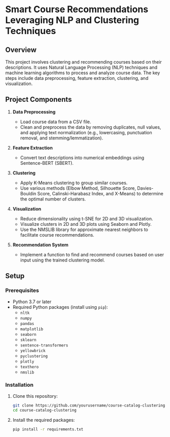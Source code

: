 # Smart Course Recommendations Leveraging NLP and Clustering Techniques

## Overview

This project involves clustering and recommending courses based on their descriptions. It uses Natural Language Processing (NLP) techniques and machine learning algorithms to process and analyze course data. The key steps include data preprocessing, feature extraction, clustering, and visualization.

## Project Components

1. **Data Preprocessing**
   - Load course data from a CSV file.
   - Clean and preprocess the data by removing duplicates, null values, and applying text normalization (e.g., lowercasing, punctuation removal, and stemming/lemmatization).

2. **Feature Extraction**
   - Convert text descriptions into numerical embeddings using Sentence-BERT (SBERT).

3. **Clustering**
   - Apply K-Means clustering to group similar courses.
   - Use various methods (Elbow Method, Silhouette Score, Davies-Bouldin Score, Calinski-Harabasz Index, and X-Means) to determine the optimal number of clusters.

4. **Visualization**
   - Reduce dimensionality using t-SNE for 2D and 3D visualization.
   - Visualize clusters in 2D and 3D plots using Seaborn and Plotly.
   - Use the NMSLIB library for approximate nearest neighbors to facilitate course recommendations.

5. **Recommendation System**
   - Implement a function to find and recommend courses based on user input using the trained clustering model.

## Setup

### Prerequisites

- Python 3.7 or later
- Required Python packages (install using `pip`):
  - `nltk`
  - `numpy`
  - `pandas`
  - `matplotlib`
  - `seaborn`
  - `sklearn`
  - `sentence-transformers`
  - `yellowbrick`
  - `pyclustering`
  - `plotly`
  - `texthero`
  - `nmslib`

### Installation

1. Clone this repository:
   ```bash
   git clone https://github.com/yourusername/course-catalog-clustering.git
   cd course-catalog-clustering
2. Install the required packages:
      ```bash
   pip install -r requirements.txt

